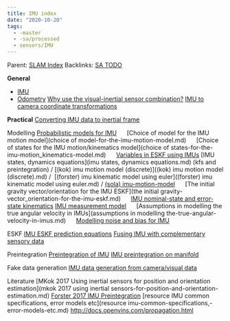 ```yaml
---
title: IMU index
date: "2020-10-20"
tags:
  - -master
  - -sa/processed
  - sensors/IMU
---
```


Parent: [SLAM Index](SLAM/slam_index.md)
Backlinks: [SA TODO](sa-todo.md)

**General**
* [IMU](sensors/imu.md)
* [Odometry](definitions/odometry.md)
[Why use the visual-inertial sensor combination?](why-use-the-visual-inertial-sensor-combination_.md)
[IMU to camera coordinate transformations](imu-to-camera-coordinate-transformations.md)

**Practical**
[Converting IMU data to inertial frame](converting-imu-data-to-inertial-frame.md)

Modelling
[Probabilistic models for IMU](probabilistic-models-for-imu.md)
     [Choice of model for the IMU motion model](choice of model-for-the-imu-motion-model.md)
     [Choice of states for the IMU motion/kinematics model](choice of states-for-the-imu-motion_kinematics-model.md)
     [Variables in ESKF using IMUs](variables-in-eskf-using-imus.md)
[IMU states, dynamics equations](imu states, dynamics equations.md) (kfs and preintegration) / [(kok) imu motion model (discrete)]((kok) imu motion model (discrete).md) /  [(forster) imu kinematic model using euler]((forster) imu kinematic model using euler.md) / [(sola) imu-motion-model]((sola)-imu-motion-model.md)
     [The initial gravity vector/orientation for the IMU ESKF](the initial gravity-vector_orientation-for-the-imu-eskf.md)
     [IMU nominal-state and error-state kinematics](imu-nominal-state-and-error-state-kinematics.md)
[IMU measurement model](imu-measurement-model.md)
     [Assumptions in modelling the true angular velocity in IMUs](assumptions in modelling the-true-angular-velocity-in-imus.md)
     [Modelling noise and bias for IMU](modelling-noise-and-bias-for-imu.md)

ESKF
[IMU ESKF prediction equations](imu-eskf-prediction-equations.md)
[Fusing IMU with complementary sensory data](fusing-imu-with-complementary-sensory-data.md)

Preintegration
[Preintegration of IMU](preintegration-of-imu.md)
[IMU preintegration on manifold](imu-preintegration-on-manifold.md)

Fake data generation
[IMU data generation from camera/visual data](imu-data-generation-from-camera_visual-data.md)

Literature
[MKok 2017 Using inertial sensors for position and orientation estimation](mkok 2017 using inertial sensors-for-position-and-orientation-estimation.md)
[Forster 2017 IMU Preintegration](forster-2017-imu-preintegration.md)
[resource IMU common specifications, error models etc](resource imu-common-specifications,-error-models-etc.md)
<http://docs.openvins.com/propagation.html>

